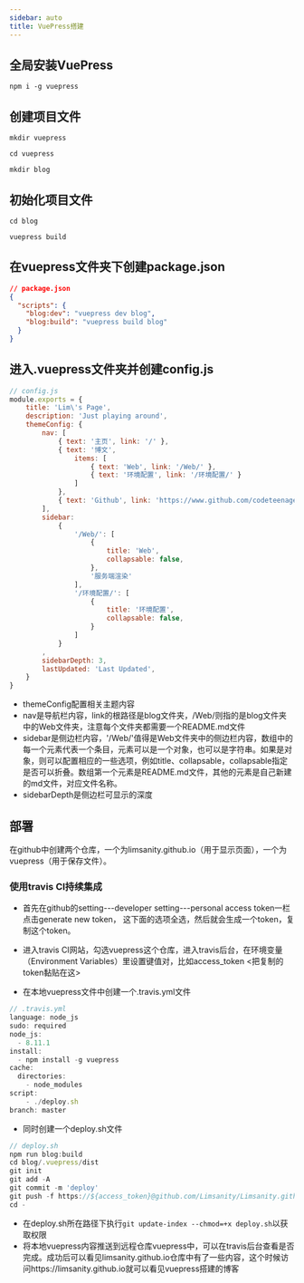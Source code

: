```yaml
---
sidebar: auto
title: VuePress搭建
---
```


## 全局安装VuePress

`npm i -g vuepress`

## 创建项目文件

`mkdir vuepress`

`cd vuepress`

`mkdir blog`

## 初始化项目文件

`cd blog`

`vuepress build`

## 在vuepress文件夹下创建package.json

```json
// package.json
{
  "scripts": {
    "blog:dev": "vuepress dev blog",
    "blog:build": "vuepress build blog"
  }
}
```

## 进入.vuepress文件夹并创建config.js

```js
// config.js
module.exports = {
	title: 'Lim\'s Page',
	description: 'Just playing around',
	themeConfig: {
		nav: [
			{ text: '主页', link: '/' },
			{ text: '博文',
				items: [
					{ text: 'Web', link: '/Web/' },
					{ text: '环境配置', link: '/环境配置/' }
				] 
			},
			{ text: 'Github', link: 'https://www.github.com/codeteenager' },
		],
		sidebar: 
			{
				'/Web/': [
					{
						title: 'Web',
						collapsable: false,
					},
					'服务端渲染'
				],
				'/环境配置/': [
					{
						title: '环境配置',
						collapsable: false,
					}
				]
			}
		,
		sidebarDepth: 3,
		lastUpdated: 'Last Updated', 
	}
}
```

- themeConfig配置相关主题内容
- nav是导航栏内容，link的根路径是blog文件夹，/Web/则指的是blog文件夹中的Web文件夹，注意每个文件夹都需要一个README.md文件
- sidebar是侧边栏内容，'/Web/'值得是Web文件夹中的侧边栏内容，数组中的每一个元素代表一个条目，元素可以是一个对象，也可以是字符串。如果是对象，则可以配置相应的一些选项，例如title、collapsable，collapsable指定是否可以折叠。数组第一个元素是README.md文件，其他的元素是自己新建的md文件，对应文件名称。
- sidebarDepth是侧边栏可显示的深度

## 部署

在github中创建两个仓库，一个为limsanity.github.io（用于显示页面），一个为vuepress（用于保存文件）。

### 使用travis CI持续集成

- 首先在github的setting---developer setting---personal access token一栏点击generate new token， 这下面的选项全选，然后就会生成一个token，复制这个token。

- 进入travis CI网站，勾选vuepress这个仓库，进入travis后台，在环境变量（Environment Variables）里设置键值对，比如access_token <把复制的token黏贴在这>
- 在本地vuepress文件中创建一个.travis.yml文件

```js
// .travis.yml
language: node_js
sudo: required
node_js:
  - 8.11.1
install:
  - npm install -g vuepress
cache:
  directories:
    - node_modules
script:
    - ./deploy.sh
branch: master
```

- 同时创建一个deploy.sh文件

```js
// deploy.sh
npm run blog:build
cd blog/.vuepress/dist
git init
git add -A
git commit -m 'deploy'
git push -f https://${access_token}@github.com/Limsanity/Limsanity.github.io.git master
cd -
```

- 在deploy.sh所在路径下执行`git update-index --chmod=+x deploy.sh`以获取权限
- 将本地vuepress内容推送到远程仓库vuepress中，可以在travis后台查看是否完成。成功后可以看见limsanity.github.io仓库中有了一些内容，这个时候访问https://limsanity.github.io就可以看见vuepress搭建的博客